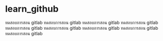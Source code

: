 # learn_github
ทดสอบการสอน gitlab
ทดสอบการสอน gitlab
ทดสอบการสอน gitlab
ทดสอบการสอน gitlab
ทดสอบการสอน gitlab
ทดสอบการสอน gitlab
ทดสอบการสอน gitlab
ทดสอบการสอน gitlab
ทดสอบการสอน gitlab
